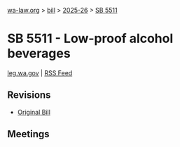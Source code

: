 [wa-law.org](/) > [bill](/bill/) > [2025-26](/bill/2025-26/) > [SB 5511](/bill/2025-26/sb/5511/)

# SB 5511 - Low-proof alcohol beverages
[leg.wa.gov](https://app.leg.wa.gov/billsummary?BillNumber=5511&Year=2025&Initiative=false) | [RSS Feed](./rss.xml)

## Revisions
* [Original Bill](1/)

## Meetings